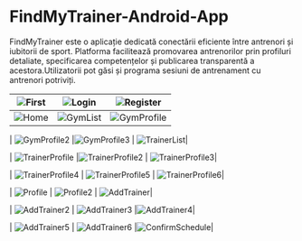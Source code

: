 # FindMyTrainer-Android-App
FindMyTrainer este o aplicație dedicată conectării eficiente între antrenori și iubitorii de sport. Platforma facilitează promovarea antrenorilor prin profiluri detaliate, specificarea competențelor și publicarea transparentă a acestora.Utilizatorii pot găsi și programa sesiuni de antrenament cu antrenori potriviți.

|![First](https://github.com/user-attachments/assets/91481bfc-bfd9-4ec3-867f-c66e9be58836) | ![Login](https://github.com/user-attachments/assets/3a61ddc5-890d-4c03-96ef-7776002d07fe) | ![Register](https://github.com/user-attachments/assets/8676c2d6-5b45-47db-9c00-299325dec48d) |
|----------------------------|----------------------------|----------------------------|
| ![Home](https://github.com/user-attachments/assets/9d128065-cc9e-42ad-86bc-c8193e2677bb)  | ![GymList](https://github.com/user-attachments/assets/dab6c61a-ff65-415d-bb63-2844db433dfa) | ![GymProfile](https://github.com/user-attachments/assets/2a0c8d59-1659-4525-9e8c-5a8e73815168)|

| ![GymProfile2](https://github.com/user-attachments/assets/3886f5d0-38fe-46da-9525-a22c50166076)  |![GymProfile3](https://github.com/user-attachments/assets/6ba66080-a257-4a9a-8b4d-9c4a45b8b066) | ![TrainerList](https://github.com/user-attachments/assets/471d46cb-6cbf-4498-9269-a102b4db22de)|

| ![TrainerProfile](https://github.com/user-attachments/assets/f8750076-4f4d-4ae1-a1fd-1993e00ca807)  |![TrainerProfile2](https://github.com/user-attachments/assets/b737f55f-38ec-49d5-9bd6-0c34862121f4) | ![TrainerProfile3](https://github.com/user-attachments/assets/1a908676-fa6b-45ac-9a44-fba551fec9d9)|

| ![TrainerProfile4](https://github.com/user-attachments/assets/9ef80f20-f426-407a-9f21-8bde6dd6c17c)  | ![TrainerProfile5](https://github.com/user-attachments/assets/b5664872-9c40-42eb-861b-9c794cc467d9) | ![TrainerProfile6](https://github.com/user-attachments/assets/6ca68cb5-16aa-4bc1-88ca-78b1369a1fc6)|

| ![Profile](https://github.com/user-attachments/assets/a0a9723e-77a5-481b-866b-7237b838df78) | ![Profile2](https://github.com/user-attachments/assets/3c34eaf4-1ff5-4f28-a92e-ef07ac541a17) | ![AddTrainer](https://github.com/user-attachments/assets/ec3026e3-6d6f-4c32-a26e-b568e5c76ff5)|

| ![AddTrainer2](https://github.com/user-attachments/assets/d2e6417e-96a0-43db-8ed9-7d12cf54ae6f) | ![AddTrainer3](https://github.com/user-attachments/assets/bcca7110-93ba-4d96-849f-9f5396314033) |![AddTrainer4](https://github.com/user-attachments/assets/57adb57c-93b2-4ed7-ab41-c01a76365d2a)|

| ![AddTrainer5](https://github.com/user-attachments/assets/8ee1b53b-061f-4731-a251-09ba0fd9fbf3) | ![AddTrainer6](https://github.com/user-attachments/assets/f6e5e49b-ad06-40f5-9cc2-fd0594aa703a) |![ConfirmSchedule](https://github.com/user-attachments/assets/10d94202-c019-4b31-95a7-e20e1802ce5b)|






















